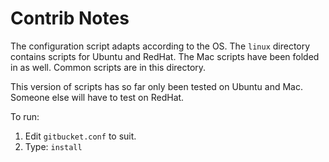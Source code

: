 # Contrib Notes #

The configuration script adapts according to the OS.
The `linux` directory contains scripts for Ubuntu and RedHat.
The Mac scripts have been folded in as well.
Common scripts are in this directory.

This version of scripts has so far only been tested on Ubuntu and Mac. Someone else will have to test on RedHat.

To run:

  1. Edit `gitbucket.conf` to suit.
  2. Type: `install`
